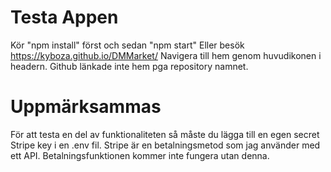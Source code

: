 # Testa Appen
Kör "npm install" först och sedan "npm start"
Eller besök https://kyboza.github.io/DMMarket/
Navigera till hem genom huvudikonen i headern. Github länkade inte hem pga repository namnet.

# Uppmärksammas
För att testa en del av funktionaliteten så måste du lägga till en egen secret Stripe key i en .env fil.
Stripe är en betalningsmetod som jag använder med ett API. Betalningsfunktionen kommer inte fungera utan denna.